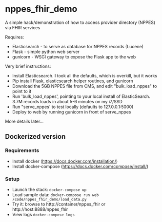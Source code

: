 # nppes_fhir_demo
A simple hack/demonstration of how to access provider directory (NPPES) via FHIR services

Requires:
- Elasticsearch - to serve as database for NPPES records (Lucene)
- Flask - simple python web server
- gunicorn - WSGI gateway to expose the Flask app to the web


Very brief instructions:
- Install Elasticsearch. I took all the defaults, which is overkill, but it works
- Pip install Flask, elasticsearch helper routines, and gunicorn
- Download the 5GB NPPES file from CMS, and edit "bulk_load_nppes" to point to it
- Run 'bulk_load_nppes', pointing to your local install of ElasticSearch. 3.7M records loads in about 5-6 minutes on my i7/SSD
- Run "serve_nppes' to test locally (defaults to 127.0.0.1:5000)
- Deploy to web by running gunicorn in front of serve_nppes


More details later...
  

## Dockerized version

### Requirements

 * Install docker (https://docs.docker.com/installation/)
 * Install docker-compose (https://docs.docker.com/compose/install/)

### Setup

 * Launch the stack: `docker-compose up`
 * Load sample data: `docker-compose run web /code/nppes_fhir_demo/load_data.py`
 * Try it: browse to http://container/nppes_fhir or http://host:8888/nppes_fhir
 * View logs `docker-compose logs`
